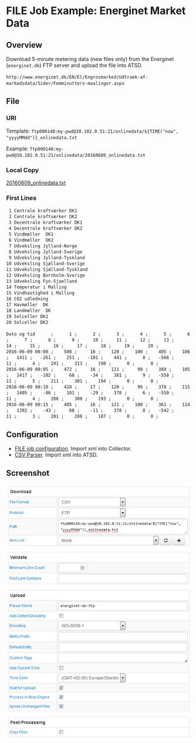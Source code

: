 # FILE Job Example: Energinet Market Data

## Overview

Download 5-minute metering data (new files only) from the Energinet (`energinet.dk`) FTP server and upload the file into ATSD.

`http://www.energinet.dk/EN/El/Engrosmarked/Udtraek-af-markedsdata/Sider/Femminutters-maalinger.aspx`

## File

### URI

Template: `ftp000148:my-pwd@10.102.0.51:21/onlinedata/${TIME("now", "yyyyMMdd")}_onlinedata.txt`

Example: `ftp000148:my-pwd@10.102.0.51:21/onlinedata/20160609_onlinedata.txt`

### Local Copy

[20160609_onlinedata.txt](20160609_onlinedata.txt)

### First Lines

```ls
 1 Centrale kraftværker DK1
 2 Centrale kraftværker DK2
 3 Decentrale kraftværker DK1
 4 Decentrale kraftværker DK2
 5 Vindmøller  DK1
 6 Vindmøller  DK2
 7 Udveksling Jylland-Norge
 8 Udveksling Jylland-Sverige
 9 Udveksling Jylland-Tyskland
10 Udveksling Sjælland-Sverige
11 Udveksling Sjælland-Tyskland
12 Udveksling Bornholm-Sverige
13 Udveksling Fyn-Sjaelland
14 Temperatur i Malling
15 Vindhastighed i Malling
16 CO2 udledning
17 Havmøller  DK
18 Landmøller  DK
19 Solceller DK1
20 Solceller DK2

Dato og tid      ;      1 ;      2 ;      3 ;      4 ;      5 ;      6 ;      7 ;      8 ;      9 ;     10 ;     11 ;     12 ;     13 ;     14 ;     15 ;     16 ;     17 ;     18 ;     19 ;     20 ;
2016-06-09 00:00 ;    508 ;     16 ;    120 ;    100 ;    405 ;    106 ;   1411 ;   -261 ;    251 ;   -101 ;    441 ;      8 ;   -566 ;     11 ;      4 ;    241 ;    313 ;    198 ;      0 ;      0 ;
2016-06-09 00:05 ;    472 ;     16 ;    121 ;     99 ;    389 ;    105 ;   1417 ;   -102 ;     68 ;    -34 ;    381 ;      9 ;   -558 ;     11 ;      5 ;    211 ;    301 ;    194 ;      0 ;      0 ;
2016-06-09 00:10 ;    428 ;     17 ;    120 ;     99 ;    378 ;    115 ;   1405 ;    -86 ;    101 ;    -29 ;    378 ;      6 ;   -550 ;     11 ;      4 ;    206 ;    300 ;    193 ;      0 ;      0 ;
2016-06-09 00:15 ;    405 ;     16 ;    121 ;    100 ;    361 ;    114 ;   1392 ;    -43 ;     88 ;    -11 ;    378 ;      8 ;   -542 ;     11 ;      3 ;    201 ;    288 ;    187 ;      0 ;      0 ;
```

## Configuration

* [FILE job configuration](energinet-ftp-job.xml). Import xml into Collector.
* [CSV Parser](energinet-ftp-parser.xml). Import xml into ATSD.

## Screenshot

![Job Screenshot](./energinet-ftp-config.png)
